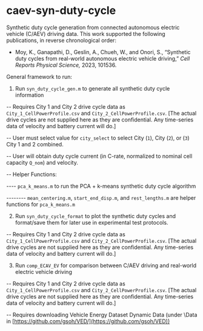 # caev-syn-duty-cycle
Synthetic duty cycle generation from connected autonomous electric vehicle (C/AEV) driving data. This work supported the following publications, in reverse chronological order:

- Moy, K., Ganapathi, D., Geslin, A., Chueh, W., and Onori, S., “Synthetic duty cycles from real-world autonomous electric vehicle driving,” *Cell Reports Physical Science,* 2023, 101536.

General framework to run:
1. Run `syn_duty_cycle_gen.m` to generate all synthetic duty cycle information

-- Requires City 1 and City 2 drive cycle data as `City_1_CellPowerProfile.csv` and `City_2_CellPowerProfile.csv`. [The actual drive cycles are not supplied here as they are confidential. Any time-series data of velocity and battery current will do.]

-- User must select value for `city_select` to select City (`1`), City (`2`), or (`3`) City 1 and 2 combined.

-- User will obtain duty cycle current (in C-rate, normalized to nominal cell capacity `Q_nom`) and velocity.

-- Helper Functions:

---- `pca_k_means.m` to run the PCA + k-means synthetic duty cycle algorithm

-------- `mean_centering.m`, `start_end_disp.m`, and `rest_lengths.m` are helper functions for `pca_k_means.m`

2. Run `syn_duty_cycle_format` to plot the synthetic duty cycles and format/save them for later use in experimental test protocols.

-- Requires City 1 and City 2 drive cycle data as `City_1_CellPowerProfile.csv` and `City_2_CellPowerProfile.csv`. [The actual drive cycles are not supplied here as they are confidential. Any time-series data of velocity and battery current will do.]

3. Run `comp_ECAV_EV` for comparison between C/AEV driving and real-world electric vehicle driving

-- Requires City 1 and City 2 drive cycle data as `City_1_CellPowerProfile.csv` and `City_2_CellPowerProfile.csv`. [The actual drive cycles are not supplied here as they are confidential. Any time-series data of velocity and battery current will do.]

-- Requires downloading Vehicle Energy Dataset Dynamic Data (under \Data in [https://github.com/gsoh/VED/](https://github.com/gsoh/VED))
